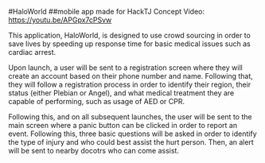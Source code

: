 #HaloWorld
##mobile app made for HackTJ
Concept Video: https://youtu.be/APGpx7cPSvw

This application, HaloWorld, is designed to use crowd sourcing in order to save lives by speeding up response time for basic medical issues such as cardiac arrest.

Upon launch, a user will be sent to a registration screen where they will create an account based on their phone number and name. Following that, they will follow a registration process in order to identify their region, their status (either Plebian or Angel), and what medical treatment they are capable of performing, such as usage of AED or CPR.

Following this, and on all subsequent launches, the user will be sent to the main screen where a panic button can be clicked in order to report an event. Following this, three basic questions will be asked in order to identify the type of injury and who could best assist the hurt person. Then, an alert will be sent to nearby docotrs who can come assist.
